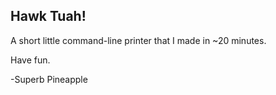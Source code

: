 ## Hawk Tuah!

A short little command-line printer that I made in ~20 minutes. <br>

Have fun. <br>

-Superb Pineapple
